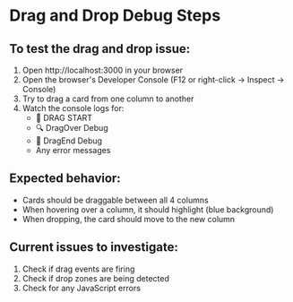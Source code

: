 # Drag and Drop Debug Steps

## To test the drag and drop issue:

1. Open http://localhost:3000 in your browser
2. Open the browser's Developer Console (F12 or right-click → Inspect → Console)
3. Try to drag a card from one column to another
4. Watch the console logs for:
   - 🚀 DRAG START
   - 🔍 DragOver Debug
   - 🏁 DragEnd Debug
   - Any error messages

## Expected behavior:
- Cards should be draggable between all 4 columns
- When hovering over a column, it should highlight (blue background)
- When dropping, the card should move to the new column

## Current issues to investigate:
1. Check if drag events are firing
2. Check if drop zones are being detected
3. Check for any JavaScript errors

